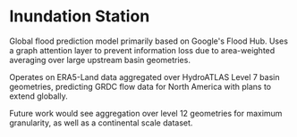 # Inundation Station

Global flood prediction model primarily based on Google's Flood Hub. Uses a graph attention layer to prevent information loss due to area-weighted averaging over large upstream basin geometries. 

Operates on ERA5-Land data aggregated over HydroATLAS Level 7 basin geometries, predicting GRDC flow data for North America with plans to extend globally.

Future work would see aggregation over level 12 geometries for maximum granularity, as well as a continental scale dataset.
